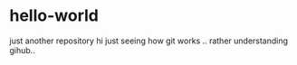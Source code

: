 hello-world
===========

just another repository
hi just seeing how git works ..
rather understanding gihub..

